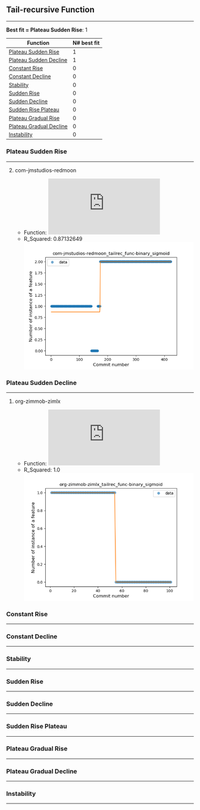 ## Tail-recursive Function
----
**Best fit = Plateau Sudden Rise**: 1

Function | N# best fit
----|----
<a href=" #T9">Plateau Sudden Rise</a> | 1
<a href=" #T10">Plateau Sudden Decline</a> | 1
<a href=" #T1">Constant Rise</a> | 0
<a href=" #T2">Constant Decline</a> | 0
<a href=" #T3">Stability</a> | 0
<a href=" #T4">Sudden Rise</a> | 0
<a href=" #T5">Sudden Decline</a> | 0
<a href=" #T6">Sudden Rise Plateau</a> | 0
<a href=" #T7">Plateau Gradual Rise</a> | 0
<a href=" #T8">Plateau Gradual Decline</a> | 0
<a href=" #T11">Instability</a> | 0

### <a name="T9">Plateau Sudden Rise</a> 
 ----

2. com-jmstudios-redmoon

	*  Function: ![equation](http://latex.codecogs.com/svg.latex?%5Cfrac%7B1.127916%7D%7B1%20&plus;%20%5Cepsilon%5E%28-8.333309%28x%20-173.246691%29%29%7D%20&plus;%200.872092)
	* R_Squared: 0.87132649
 ![com-jmstudios-redmoontailrec_func](../plots/com-jmstudios-redmoon_tailrec_func_T9.png)

### <a name="T10">Plateau Sudden Decline</a> 
 ----

1. org-zimmob-zimlx

	*  Function: ![equation](http://latex.codecogs.com/svg.latex?%5Cfrac%7B-1.0%7D%7B1%20&plus;%20%5Cepsilon%5E%28-44.944866%28x%20-54.500026%29%29%7D%20&plus;%201.0)
	* R_Squared: 1.0
 ![org-zimmob-zimlxtailrec_func](../plots/org-zimmob-zimlx_tailrec_func_T10.png)

### <a name="T1">Constant Rise</a> 
 ----

### <a name="T2">Constant Decline</a> 
 ----

### <a name="T3">Stability</a> 
 ----

### <a name="T4">Sudden Rise</a> 
 ----

### <a name="T5">Sudden Decline</a> 
 ----

### <a name="T6">Sudden Rise Plateau</a> 
 ----

### <a name="T7">Plateau Gradual Rise</a> 
 ----

### <a name="T8">Plateau Gradual Decline</a> 
 ----

### <a name="T11">Instability</a> 
 ----

